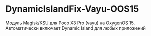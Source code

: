 # DynamicIslandFix-Vayu-OOS15
Модуль Magisk/KSU для Poco X3 Pro (vayu) на OxygenOS 15. Автоматически включает Dynamic Island для любых приложений
